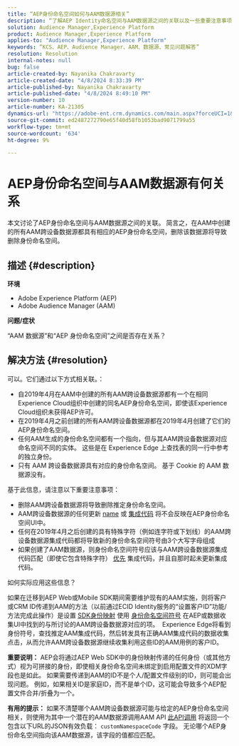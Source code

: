 ```yaml
---
title: “AEP身份命名空间如何与AAM数据源相关”
description: “了解AEP Identity命名空间与AAM数据源之间的关联以及一些重要注意事项。”
solution: Audience Manager,Experience Platform
product: Audience Manager,Experience Platform
applies-to: "Audience Manager,Experience Platform"
keywords: “KCS、AEP、Audience Manager、AAM、数据源、常见问题解答”
resolution: Resolution
internal-notes: null
bug: false
article-created-by: Nayanika Chakravarty
article-created-date: "4/8/2024 8:33:39 PM"
article-published-by: Nayanika Chakravarty
article-published-date: "4/8/2024 8:49:10 PM"
version-number: 10
article-number: KA-21305
dynamics-url: "https://adobe-ent.crm.dynamics.com/main.aspx?forceUCI=1&pagetype=entityrecord&etn=knowledgearticle&id=d7a65c42-e7f5-ee11-a1fe-6045bd006295"
source-git-commit: ed2487272790e65f40d58fb1053bad9071799a55
workflow-type: tm+mt
source-wordcount: '634'
ht-degree: 9%

---
```


# AEP身份命名空间与AAM数据源有何关系


本文讨论了AEP身份命名空间与AAM数据源之间的关联。 简言之，在AAM中创建的所有AAM跨设备数据源都具有相应的AEP身份命名空间，删除该数据源将导致删除身份命名空间。

## 描述 {#description}


<b>环境</b>

- Adobe Experience Platform (AEP)
- Adobe Audience Manager (AAM)


<b>问题/症状</b>

“AAM 数据源”和“AEP 身份命名空间”之间是否存在关系？


## 解决方法 {#resolution}


可以。它们通过以下方式相关联。：

- 自2019年4月在AAM中创建的所有AAM跨设备数据源都有一个在相同Experience Cloud组织中创建的同名AEP身份命名空间，即使该Experience Cloud组织未获得AEP许可。
- 在2019年4月之前创建的所有AAM跨设备数据源都在2019年4月创建了它们的AEP身份命名空间。
- 任何AAM生成的身份命名空间都有一个指向，但与其AAM跨设备数据源对应命名空间不同的实体。 这些是在 Experience Edge 上查找表的同一行中参考的独立身份。
- 只有 AAM 跨设备数据源具有对应的身份命名空间。 基于 Cookie 的 AAM 数据源没有。


基于此信息，请注意以下重要注意事项：

- 删除AAM跨设备数据源将导致删除推定身份命名空间。
- AAM跨设备数据源的任何更新 <u>name</u> 或 <u>集成代码</u> 将不会反映在AEP身份命名空间UI中。
- 任何在2019年4月之后创建的具有特殊字符（例如连字符或下划线）的AAM跨设备数据源集成代码都将导致新的身份命名空间符号由3个大写字母组成
- 如果创建了AAM数据源，则身份命名空间符号应该与AAM跨设备数据源集成代码匹配（即使它包含特殊字符） <u>优先</u> 集成代码，并且自那时起未更新集成代码。


如何实际应用这些信息？

如果在迁移到AEP Web或Mobile SDK期间需要维护现有的AAM实施，则将客户或CRM ID传递到AAM的方法（以前通过ECID Identity服务的“设置客户ID”功能/方法完成此操作）是设置 [SDK身份映射](https://experienceleague.adobe.com/docs/experience-platform/edge/identity/overview.html?lang=en) 使用 <u>身份命名空间符号</u> 在AEP或数据收集UI中找到的与所讨论的AAM跨设备数据源对应的项。  Experience Edge将看到身份符号，查找推定AAM集成代码，然后转发具有正确AAM集成代码的数据收集点击，从而允许AAM跨设备数据源继续收集利用这些ID的AAM用例的客户ID。

<b>重要说明：</b> AEP会将通过AEP Web SDK中的身份映射传递的任何身份（或其他方式）视为可拼接的身份，即使相关身份命名空间未绑定到启用配置文件的XDM字段也是如此。 如果需要传递到AAM的ID不是个人/配置文件级别的ID，则可能会出现问题。 例如，如果相关ID是家庭ID，而不是单个ID，这可能会导致多个AEP配置文件合并/折叠为一个。

<b>有用的提示：</b> 如果不清楚哪个AAM跨设备数据源可能与给定的AEP身份命名空间相关，则使用为其中一个潜在的AAM数据源调用AAM API [此API调用](https://bank.demdex.com/portal/api/v1/openapi.yaml) 将返回一个包含以下URL的JSON有效负载： `customNamespaceCode` 字段。 无论哪个AEP身份命名空间指向该AAM数据源，该字段的值都应匹配。


